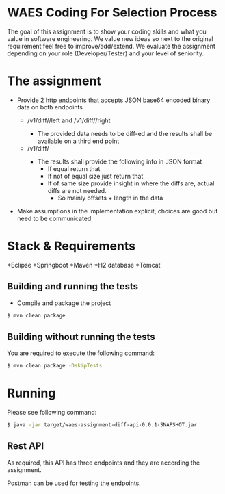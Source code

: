 WAES Coding For Selection Process
===

The goal of this assignment is to show your coding skills and what you value in software engineering. We value new ideas so next to the original requirement feel free to improve/add/extend. We evaluate the assignment depending on your role (Developer/Tester) and your level of seniority.

# The assignment

- Provide 2 http endpoints that accepts JSON base64 encoded binary data on both
endpoints
    - <host>/v1/diff/<ID>/left and <host>/v1/diff/<ID>/right
        - The provided data needs to be diff-ed and the results shall be available on a third end
point
    - <host>/v1/diff/<ID>
        - The results shall provide the following info in JSON format
            - If equal return that
            - If not of equal size just return that
            - If of same size provide insight in where the diffs are, actual diffs are not needed. 
                - So mainly offsets + length in the data

- Make assumptions in the implementation explicit, choices are good but need to be
communicated

# Stack & Requirements
*Eclipse
*Springboot
*Maven
*H2 database
*Tomcat
## Building and running the tests

* Compile and package the project

```bash
$ mvn clean package
```

## Building without running the tests

 You are required to execute the following command:

```bash
$ mvn clean package -DskipTests
```

# Running

Please see following command:

```bash
$ java -jar target/waes-assignment-diff-api-0.0.1-SNAPSHOT.jar
```
## Rest API

 As required, this API has three endpoints and they are according the assignment. 
 
 Postman can be used for testing the endpoints.


